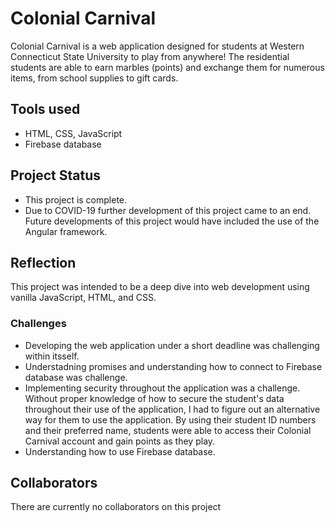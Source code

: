 # Colonial Carnival
Colonial Carnival is a web application designed for students at Western Connecticut State University to play from anywhere! The residential students are able to earn marbles (points) and exchange them for numerous items, from school supplies to gift cards.

## Tools used
- HTML, CSS, JavaScript
- Firebase database

## Project Status
- This project is complete.
- Due to COVID-19 further development of this project came to an end. Future developments of this project would have included the use of the Angular framework.

## Reflection
This project was intended to be a deep dive into web development using vanilla JavaScript, HTML, and CSS.
### Challenges
- Developing the web application under a short deadline was challenging within itsself.
- Understadning promises and understanding how to connect to Firebase database was challenge.
- Implementing security throughout the application was a challenge. Without proper knowledge of how to secure the student's data throughout their use of the application, I had to figure out an alternative way for them to use the application. By using their student ID numbers and their preferred name, students were able to access their Colonial Carnival account and gain points as they play.
- Understanding how to use Firebase database.

## Collaborators
There are currently no collaborators on this project
